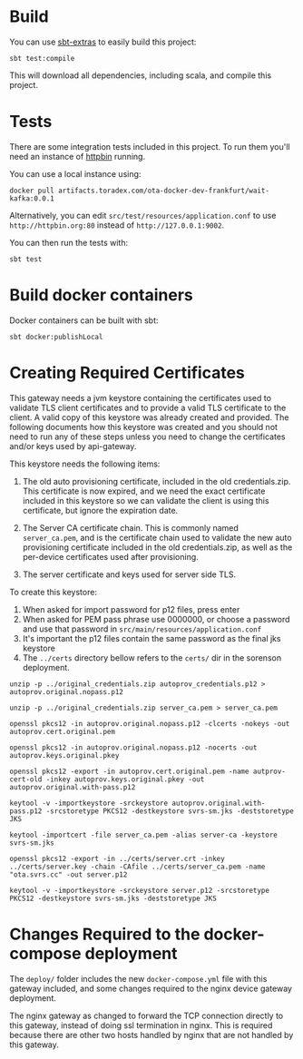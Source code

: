 # Build

You can use [sbt-extras](https://github.com/dwijnand/sbt-extras) to easily build this project:

`sbt test:compile`

This will download all dependencies, including scala, and compile this project.

# Tests

There are some integration tests included in this project. To run them you'll need an instance of [httpbin](https://httpbin.org) running.

You can use a local instance using:

```
docker pull artifacts.toradex.com/ota-docker-dev-frankfurt/wait-kafka:0.0.1
```

Alternatively, you can edit `src/test/resources/application.conf` to use `http://httpbin.org:80` instead of `http://127.0.0.1:9002`.


You can then run the tests with:

```
sbt test
```

# Build docker containers

Docker containers can be built with sbt:

`sbt docker:publishLocal`

# Creating Required Certificates

This gateway needs a jvm keystore containing the certificates used to validate TLS client certificates and to provide a valid TLS certificate to the client. A valid copy of this keystore was already created and provided. The following documents how this keystore was created and you should not need to run any of these steps unless you need to change the certificates and/or keys used by api-gateway.

This keystore needs the following items:

1. The old auto provisioning certificate, included in the old credentials.zip. This certificate is now expired, and we need the exact certificate included in this keystore so we can validate the client is using this certificate, but ignore the expiration date.

2. The Server CA certificate chain. This is commonly named `server_ca.pem`, and is the certificate chain used to validate the new auto provisioning certificate included in the old credentials.zip, as well as the per-device certificates used after provisioning.

3. The server certificate and keys used for server side TLS.

To create this keystore:

1. When asked for import password for p12 files, press enter
2. When asked for PEM pass phrase use 0000000, or choose a password and use that password in `src/main/resources/application.conf`
3. It's important the p12 files contain the same password as the final jks keystore
4. The `../certs` directory bellow refers to the `certs/` dir in the sorenson deployment.

```
unzip -p ../original_credentials.zip autoprov_credentials.p12 > autoprov.original.nopass.p12

unzip -p ../original_credentials.zip server_ca.pem > server_ca.pem

openssl pkcs12 -in autoprov.original.nopass.p12 -clcerts -nokeys -out autoprov.cert.original.pem

openssl pkcs12 -in autoprov.original.nopass.p12 -nocerts -out autoprov.keys.original.pkey

openssl pkcs12 -export -in autoprov.cert.original.pem -name autprov-cert-old -inkey autoprov.keys.original.pkey -out autoprov.original.with-pass.p12

keytool -v -importkeystore -srckeystore autoprov.original.with-pass.p12 -srcstoretype PKCS12 -destkeystore svrs-sm.jks -deststoretype JKS

keytool -importcert -file server_ca.pem -alias server-ca -keystore svrs-sm.jks

openssl pkcs12 -export -in ../certs/server.crt -inkey ../certs/server.key -chain -CAfile ../certs/server_ca.pem -name "ota.svrs.cc" -out server.p12

keytool -v -importkeystore -srckeystore server.p12 -srcstoretype PKCS12 -destkeystore svrs-sm.jks -deststoretype JKS
```

# Changes Required to the docker-compose deployment

The `deploy/` folder includes the new `docker-compose.yml` file with this gateway included, and some changes required to the nginx device gateway deployment.

The nginx gateway as changed to forward the TCP connection directly to this gateway, instead of doing ssl termination in nginx. This is required because there are other two hosts handled by nginx that are not handled by this gateway.
